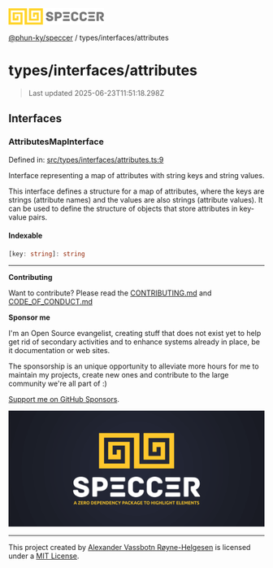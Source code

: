 <div><img alt="SPECCER logo" src="https://raw.githubusercontent.com/phun-ky/speccer/main/public/logo-speccer-horizontal-colored-package.svg?raw=true" style="max-height:32px;"/></div>

[@phun-ky/speccer](../../README.md) / types/interfaces/attributes

# types/interfaces/attributes

> Last updated 2025-06-23T11:51:18.298Z

## Interfaces

### AttributesMapInterface

Defined in:
[src/types/interfaces/attributes.ts:9](https://github.com/phun-ky/speccer/blob/main/src/types/interfaces/attributes.ts#L9)

Interface representing a map of attributes with string keys and string values.

This interface defines a structure for a map of attributes, where the keys are
strings (attribute names) and the values are also strings (attribute values). It
can be used to define the structure of objects that store attributes in
key-value pairs.

#### Indexable

```ts
[key: string]: string
```

---

**Contributing**

Want to contribute? Please read the
[CONTRIBUTING.md](https://github.com/phun-ky/speccer/blob/main/CONTRIBUTING.md)
and
[CODE_OF_CONDUCT.md](https://github.com/phun-ky/speccer/blob/main/CODE_OF_CONDUCT.md)

**Sponsor me**

I'm an Open Source evangelist, creating stuff that does not exist yet to help
get rid of secondary activities and to enhance systems already in place, be it
documentation or web sites.

The sponsorship is an unique opportunity to alleviate more hours for me to
maintain my projects, create new ones and contribute to the large community
we're all part of :)

[Support me on GitHub Sponsors](https://github.com/sponsors/phun-ky).

![Speccer banner, with logo and slogan: A zero dependency package to annotate or highlight elements](https://github.com/phun-ky/speccer/blob/main/public/speccer-banner.png?raw=true)

---

This project created by [Alexander Vassbotn Røyne-Helgesen](http://phun-ky.net)
is licensed under a [MIT License](https://choosealicense.com/licenses/mit/).
